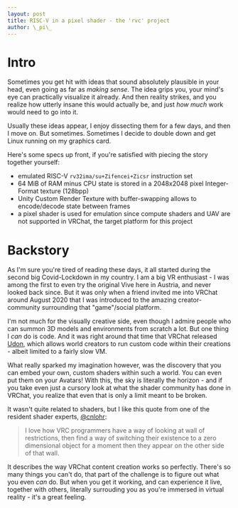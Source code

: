 ```yaml
---
layout: post
title: RISC-V in a pixel shader - the 'rvc' project
author: \_pi\_
---
```


# Intro

Sometimes you get hit with ideas that sound absolutely plausible in your head, even going as far as _making sense_. The idea grips you, your mind's eye can practically visualize it already. And then reality strikes, and you realize how utterly insane this would actually be, and just _how much_ work would need to go into it.

Usually these ideas appear, I enjoy dissecting them for a few days, and then I move on. But sometimes. Sometimes I decide to double down and get Linux running on my graphics card.

Here's some specs up front, if you're satisfied with piecing the story together yourself:

* emulated RISC-V `rv32ima/su+Zifencei+Zicsr` instruction set
* 64 MiB of RAM minus CPU state is stored in a 2048x2048 pixel Integer-Format texture (128bpp)
* Unity Custom Render Texture with buffer-swapping allows to encode/decode state between frames
* a pixel shader is used for emulation since compute shaders and UAV are not supported in VRChat, the target platform for this project


# Backstory

As I'm sure you're tired of reading these days, it all started during the second big Covid-Lockdown in my country. I am a big VR enthusiast - I was among the first to even try the original Vive here in Austria, and never looked back since. But it was only when a friend invited me into VRChat around August 2020 that I was introduced to the amazing creator-community surrounding that "game"/social platform.

I'm not much for the visually creative side, even though I admire people who can summon 3D models and environments from scratch a lot. But one thing I *can* do is code. And it was right around that time that VRChat released [Udon](https://docs.vrchat.com/docs/what-is-udon), which allows world creators to run custom code within their creations - albeit limited to a fairly slow VM.

What really sparked my imagination however, was the discovery that you can embed your own, custom shaders within such a world. You can even put them on your Avatars! With this, the sky is literally the horizon - and if you take even just a cursory look at what the shader community has done in VRChat, you realize that even that is only a limit meant to be broken.

It wasn't quite related to shaders, but I like this quote from one of the resident shader experts, [@cnlohr](https://github.com/cnlohr/):

> I love how VRC programmers have a way of looking at wall of restrictions, then find a way of switching their existence to a zero dimensional object for a moment then they appear on the other side of that wall.

It describes the way VRChat content creation works so perfectly. There's so many things you can't do, that part of the challenge is to figure out what you even _can_ do. But when you get it working, and can experience it live, together with others, literally surrouding you as you're immersed in virtual reality - it's a great feeling.


